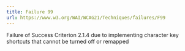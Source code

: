 ```yaml
---
title: Failure 99
url: https://www.w3.org/WAI/WCAG21/Techniques/failures/F99
---
```

Failure of Success Criterion 2.1.4 due to implementing character key shortcuts that cannot be turned off or remapped